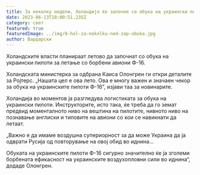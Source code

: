 ```yaml
---
title: За неколку недели, Холандија ќе започне со обука на украински пилоти за Ф-16
date: 2023-06-13T18:00:51.235Z
category: свет
featured: true
featuredImage: ../img/8-hol-za-nekolku-ned-zap-obuka.jpg
author: Вардарски
---
```

Холандските власти планираат летово да започнат со обука на украински пилоти за летање со борбени авиони Ф-16.

Холандската министерка за одбрана Каиса Олонгрен ги откри деталите за Ројтерс. „Нашата цел е ова лето. Ова е многу важен и значаен чекор за обука на украинските пилоти Ф-16“, изјави таа за новинарите.

Холандија во моментов ја разгледува логистиката за обука на украински пилоти. Инструкторите, исто така, ќе треба да го земат предвид моменталното ниво на вештина на пилотите, нивното ниво на познавање англиски и типовите на авиони со кои се навикнати да летаат.

„Важно е да имаме воздушна супериорност за да може Украина да ја одврати Русија од повторување на овој обид во иднина...

Обуката на украинските пилоти Ф-16 сигурно значително ќе ја зголеми борбената ефикасност на украинските воздухопловни сили во иднина“, додаде Олонгрен.